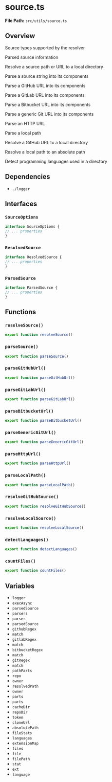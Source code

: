 # source.ts

**File Path:** `src/utils/source.ts`

## Overview

Source types supported by the resolver

Parsed source information

Resolve a source path or URL to a local directory

Parse a source string into its components

Parse a GitHub URL into its components

Parse a GitLab URL into its components

Parse a Bitbucket URL into its components

Parse a generic Git URL into its components

Parse an HTTP URL

Parse a local path

Resolve a GitHub URL to a local directory

Resolve a local path to an absolute path

Detect programming languages used in a directory

## Dependencies

- `./logger`

## Interfaces

### `SourceOptions`

```typescript
interface SourceOptions {
// ... properties
}
```

### `ResolvedSource`

```typescript
interface ResolvedSource {
// ... properties
}
```

### `ParsedSource`

```typescript
interface ParsedSource {
// ... properties
}
```

## Functions

### `resolveSource()`

```typescript
export function resolveSource()
```

### `parseSource()`

```typescript
export function parseSource()
```

### `parseGitHubUrl()`

```typescript
export function parseGitHubUrl()
```

### `parseGitLabUrl()`

```typescript
export function parseGitLabUrl()
```

### `parseBitbucketUrl()`

```typescript
export function parseBitbucketUrl()
```

### `parseGenericGitUrl()`

```typescript
export function parseGenericGitUrl()
```

### `parseHttpUrl()`

```typescript
export function parseHttpUrl()
```

### `parseLocalPath()`

```typescript
export function parseLocalPath()
```

### `resolveGitHubSource()`

```typescript
export function resolveGitHubSource()
```

### `resolveLocalSource()`

```typescript
export function resolveLocalSource()
```

### `detectLanguages()`

```typescript
export function detectLanguages()
```

### `countFiles()`

```typescript
export function countFiles()
```

## Variables

- `logger`
- `execAsync`
- `parsedSource`
- `parsers`
- `parser`
- `parsedSource`
- `githubRegex`
- `match`
- `gitlabRegex`
- `match`
- `bitbucketRegex`
- `match`
- `gitRegex`
- `match`
- `pathParts`
- `repo`
- `owner`
- `resolvedPath`
- `owner`
- `parts`
- `parts`
- `cacheDir`
- `repoDir`
- `token`
- `cloneUrl`
- `absolutePath`
- `fileStats`
- `languages`
- `extensionMap`
- `files`
- `file`
- `filePath`
- `stat`
- `ext`
- `language`

